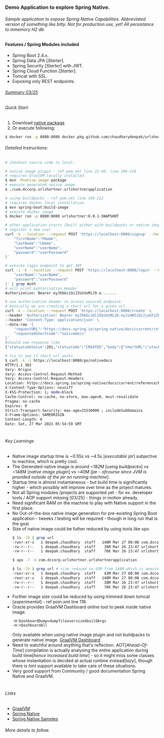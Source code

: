 ### Demo Application to explore Spring Native.

###### Sample application to expose Spring Native Capabilities. Abbreviated version of something like bitly. Not for production use, yet! All persistance to inmemory H2 db.

#### Features / Spring Modules included
- Spring Boot 2.4.x.
- Spring Data JPA [<i>Starter</i>].
- Spring Security [<i>Starter</i>] with JWT.
- Spring Cloud Function [<i>Starter</i>].
- Tomcat with SSL.
- Exposing only REST endpoints.

###### [Summary 03/25](https://github.com/chaudharydeepak/urlshortner#key-learnings)

###### Quick Start:

1. Download [native package](https://github.com/chaudharydeepak/urlshortner/releases)
2. Or execute following:
```sh
$ docker run -p 8080:8080 docker.pkg.github.com/chaudharydeepak/urlshortner/urlshortner:0.1
```

###### Detailed Instructions:
```sh
# checkout source code to local.

# native image plugin - ref pom.xml line 22-49, line 209-210
# requires GraalVM locally installed.
$ mvn -Pnative-image package
# execute generated native image
$ ./com.dccorp.urlshortner.urlshortnerapplication

# using buildpacks - ref pom.xml line 193-212
# requires docker local installation.
$ mvn spring-boot:build-image
# execute docker image 
$ docker run -p 8080:8080 urlshortner:0.0.1-SNAPSHOT

# after application starts [built either with buildpacks or native image plugin]
# register a new user
curl -k --location --request POST 'https://localhost:8080/signup' --header 'Content-Type: application/json' --data-raw '{
    "firstName":"FName",
    "lastName":"LName",
    "userName":"userName",
    "password":"userPassword"
}'

# execute login endpoint to get JWT
curl -i -k --location --request POST 'https://localhost:8080/login' --header 'Content-Type: application/json' --data-raw '{
    "userName":"userName",
    "password":"userPassword"
}' | grep Auth
# will print Auhtorisation Header
Authorization: Bearer eyJhbGciOiJIUzUxMiJ9.e.......

# use authorization header to access secured endpoint.
# basically we are creating a short url for a given url.
curl -k --location --request POST 'https://localhost:8080/create' \
--header 'Authorization: Bearer eyJhbGciOiJIUzUxMiJ9.eyJzdWIiOiJjaGF1ZGhhcnlkZWVwYWswOEBnbWFpbC5jb20iLCJleHAiOjE2MTc2NDQzNzl9.eSfylYVUIgnOFbUULXG9yjUJuApPvgSKJCti_Jdv-XK-umVPPv7eYRgSm62K60vY89Sp_nRIWx6UOjEuNe5v6Q' \
--header 'Content-Type: application/json' \
--data-raw '{
    "requestURL":"https://docs.spring.io/spring-native/docs/current/reference/htmlsingle/",
    "requestedShortCode":"nativedocs"
}'
#should see response like
{"statusCodeValue":201,"statusCode":"CREATED","body":{"shortURL":"stack",......

# try to see if short url works
$ curl -k -i https://localhost:8080/go/nativedocs
HTTP/1.1 302 
Vary: Origin
Vary: Access-Control-Request-Method
Vary: Access-Control-Request-Headers
Location: https://docs.spring.io/spring-native/docs/current/reference/htmlsingle/
X-Content-Type-Options: nosniff
X-XSS-Protection: 1; mode=block
Cache-Control: no-cache, no-store, max-age=0, must-revalidate
Pragma: no-cache
Expires: 0
Strict-Transport-Security: max-age=31536000 ; includeSubDomains
X-Frame-Options: SAMEORIGIN
Content-Length: 0
Date: Sat, 27 Mar 2021 05:54:59 GMT

```

#
###### Key Learnings
- Native image startup time is ~0.55s vs ~4.5s [<i>executable jar</i>] subjective to machine, which is pretty cool.
- The Generated native image is around ~182M [<i>using buildpacks</i>] vs ~148M [<i>native image plugin</i>] vs ~40M [<i>jar - ofcourse since JVM is provided outside of the jar on running machine</i>].
- Startup time is almost instantaneous - but build time is significantly higher - which possibly will improve over time as the project matures.
- Not all Spring modules /projects are supported yet - for ex. developer tools / AOP support missing [03/25] - things in motion already.
- Need significant RAM on the machine to play with Native support in the first place.
- No Out-of-the-box native image generation for pre-existing Spring Boot application - tweeks / testing will be required - though in long run that is the goal.
- Size of native image could be futher reduced by using tools like upx.
  ```sh
  $ ls -lh | grep url
  -rwxr-xr-x   1 deepak.chaudhary  staff   148M Mar 27 00:00 com.dccorp.urlshortner.urlshortnerapplication
  -rw-r--r--   1 deepak.chaudhary  staff    38M Mar 26 23:47 urlshortner-0.0.1-SNAPSHOT-exec.jar
  -rw-r--r--   1 deepak.chaudhary  staff    76K Mar 26 23:47 urlshortner-0.0.1-SNAPSHOT.jar
  
  $ upx -7 -k com.dccorp.urlshortner.urlshortnerapplication
  
  $ ls -lh | grep url # size reduced to 43M from 148M which is amazing.
  -rwxr-xr-x   1 deepak.chaudhary  staff    43M Mar 27 00:00 com.dccorp.urlshortner.urlshortnerapplication
  -rwxr-xr-x   1 deepak.chaudhary  staff   148M Mar 27 00:00 com.dccorp.urlshortner.urlshortnerapplicatio~
  -rw-r--r--   1 deepak.chaudhary  staff    38M Mar 26 23:47 urlshortner-0.0.1-SNAPSHOT-exec.jar
  -rw-r--r--   1 deepak.chaudhary  staff    76K Mar 26 23:47 urlshortner-0.0.1-SNAPSHOT.jar
  ```
- Further image size could be reduced by using trimmed down tomcat [<i>experimental</i>] - ref pom.xml line 118.
- Oracle provides GraalVM Dashboard online tool to peek inside native image.
  ```sh
  -H:DashboardDump=dumpfileoversizedbuildArgs
  -H:+DashboardAll
  ```
  Only available when using native image plugin and not buildpacks to generate native image.
  [GraalVM Dashboard](https://www.graalvm.org/docs/tools/dashboard/?ojr=dashboard)
- Need to watchful around anything that's reflection. AOT[<i>Ahead-Of-Time</i>] compilation is actually analysing the entire application during build time[<i>hence increased build time</i>] - so it might miss some classes whose instantiation is decided at actual runtime instead[<i>lazy</i>], though there is <i>hint</i> support available to take care of these situations.
- Very good support from Community / good documentation Spring Native and GraalVM.

#
###### Links
- [GraalVM](https://www.graalvm.org/)
- [Spring Native](https://docs.spring.io/spring-native/docs/current/reference/htmlsingle/)
- [Spring Native Samples](https://github.com/spring-projects-experimental/spring-native/tree/master/samples)
###### More details to follow.